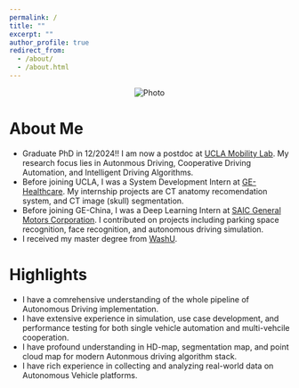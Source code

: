 ```yaml
---
permalink: /
title: ""
excerpt: ""
author_profile: true
redirect_from: 
  - /about/
  - /about.html
---
```


<p align="center">
  <img src="https://xuhan417.github.io/files/mkz.JPG?raw=true" alt="Photo" /> 
</p>

# About Me
* Graduate PhD in 12/2024!! I am now a postdoc at [UCLA Mobility Lab](https://mobility-lab.seas.ucla.edu/). My research focus lies in Autonmous Driving, Cooperative Driving Automation, and Intelligent Driving Algorithms.
* Before joining UCLA, I was a System Development Intern at [GE-Healthcare](https://www.gehealthcare.cn/). My internship projects are CT anatomy recomendation system, and CT image (skull) segmentation. 
* Before joining GE-China, I was a Deep Learning Intern at [SAIC General Motors Corporation](https://www.gmchina.com/company/cn/en/gm/home.html). I contributed on projects including parking space recognition, face recognition, and autonomous driving simulation.
* I received my master degree from [WashU](https://wustl.edu/). 

# Highlights
* I have a comrehensive understanding of the whole pipeline of Autonomous Driving implementation.
* I have extensive experience in simulation, use case development, and performance testing for both single vehicle automation and multi-vehcile cooperation.
* I have profound understanding in HD-map, segmentation map, and point cloud map for modern Autonmous driving algorithm stack. 
* I have rich experience in collecting and analyzing real-world data on Autonomous Vehicle platforms.  
